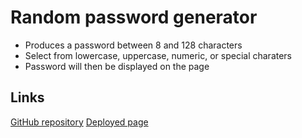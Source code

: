 # Random password generator
- Produces a password between 8 and 128 characters
- Select from lowercase, uppercase, numeric, or special charaters
- Password will then be displayed on the page

## Links
[GitHub repository](https://github.com/SteveB29/random-password-generator)
[Deployed page](https://steveb29.github.io/random-password-generator/)